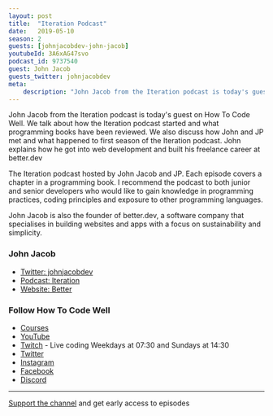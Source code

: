 ```yaml
---
layout: post
title:  "Iteration Podcast"
date:   2019-05-10
season: 2
guests: [johnjacobdev-john-jacob]
youtubeId: 3A6xAG47svo
podcast_id: 9737540
guest: John Jacob
guests_twitter: johnjacobdev
meta:
    description: "John Jacob from the Iteration podcast is today's guest on How To Code Well"
---
```

John Jacob from the Iteration podcast is today's guest on How To Code Well. We talk about how the Iteration podcast started and what programming books have been reviewed. We also discuss how John and JP met and what happened to first season of the Iteration podcast. John explains how he got into web development and built his freelance career at better.dev

The Iteration podcast hosted by John Jacob and JP. Each episode covers a chapter in a programming book. I recommend the podcast to both junior and senior developers who would like to gain knowledge in programming practices, coding principles and exposure to other programming languages.

John Jacob is also the founder of better.dev, a software company that specialises in building websites and apps with a focus on sustainability and simplicity.


### John Jacob
- [Twitter: johnjacobdev](https://twitter.com/johnjacobdev) 
- [Podcast: Iteration](http://iterationpodcast.com)
- [Website: Better](http://www.better.dev)

### Follow How To Code Well
- [Courses](http://howtocodewell.net)
- [YouTube](http://youtube.com/howtocodewell)
- [Twitch](http://twitch.tv/howtocodewell) - Live coding Weekdays at 07:30 and Sundays at 14:30
- [Twitter](https://twitter.com/howtocodewell)
- [Instagram](http://instagram.com/howtocodewell/)
- [Facebook](http://facebook.com/howtocodewell/)
- [Discord](http://howtocodewell.net/discord)

-------------------------------

[Support the channel](https://www.patreon.com/howToCodeWell) and get early access to episodes